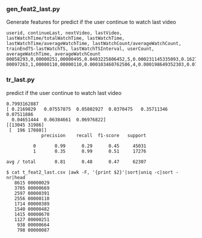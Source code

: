 ### gen_feat2_last.py
Generate features for predict if the user continue to watch last video

    userid, continueLast, nextVideo, lastVideo, lastWatchTime/totalWatchTime, lastWatchTime, lastWatchTime/averageWatchTime, lastWatchCount/averageWatchCount, trainEndTS-lastWatchTS, lastWatchTSInterval, userCount, averageWatchTime, averageWatchCount
    00058293,0,00000251,00000495,0.0403225806452,5,0.000231145335093,0.162704804673,21600,3600,859.0,21631.412107,12.2922,0,0,0,0,0,0,0,0,0,0,0,0,0,0,0,0,0
    00097263,1,00000110,00000110,0.000103460762506,4,0.000198649352303,0.0787571801937,1940400,0,21533.0,20135.983096,12.697255,0,0,0,0,0,0,0,0,0,0,0,0,0,0,0,0,0

### tr_last.py
predict if the user continue to watch last video

    0.7993162887
    [ 0.2169829   0.07557875  0.05802927  0.0370475   0.35711346  0.07511886
      0.04651444  0.06384661  0.06976822]
    [[13045 31986]
     [  196 17080]]
                 precision    recall  f1-score   support
    
              0       0.99      0.29      0.45     45031
              1       0.35      0.99      0.51     17276
    
    avg / total       0.81      0.48      0.47     62307

    $ cat t_feat2_last.csv |awk -F, '{print $2}'|sort|uniq -c|sort -nr|head
       8615 00000029
       3705 00000669
       2597 00000391
       2556 00000110
       1714 00000389
       1540 00000482
       1415 00000670
       1127 00000251
        938 00000664
        798 00000087

